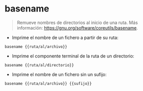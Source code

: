 # basename

> Remueve nombres de directorios al inicio de una ruta.
> Más información: <https://gnu.org/software/coreutils/basename>.

- Imprime el nombre de un fichero a partir de su ruta:

`basename {{ruta/al/archivo}}`

- Imprime el componente terminal de la ruta de un directorio:

`basename {{ruta/al/directorio}}`

- Imprime el nombre de un fichero sin un sufijo:

`basename {{ruta/al/archivo}} {{sufijo}}`
